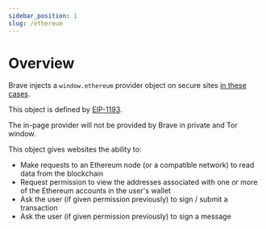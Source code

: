 ```yaml
---
sidebar_position: 1
slug: /ethereum
---
```


# Overview

Brave injects a `window.ethereum` provider object on secure sites [in these cases](/provider-availability).

This object is defined by [EIP-1193](https://eips.ethereum.org/EIPS/eip-1193).

The in-page provider will not be provided by Brave in private and Tor window.

This object gives websites the ability to:
- Make requests to an Ethereum node (or a compatible network) to read data from the blockchain
- Request permission to view the addresses associated with one or more of the Ethereum accounts in the user's wallet
- Ask the user (if given permission previously) to sign / submit a transaction
- Ask the user (if given permission previously) to sign a message
